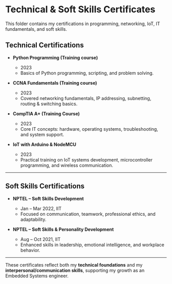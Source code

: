 # Technical & Soft Skills Certificates

This folder contains my certifications in programming, networking, IoT, IT fundamentals, and soft skills.

## Technical Certifications

- **Python Programming (Training course)**  
  - 2023  
  - Basics of Python programming, scripting, and problem solving.

- **CCNA Fundamentals (Training course)**  
  - 2023  
  - Covered networking fundamentals, IP addressing, subnetting, routing & switching basics.

- **CompTIA A+ (Training Course)**  
  - 2023  
  - Core IT concepts: hardware, operating systems, troubleshooting, and system support.

- **IoT with Arduino & NodeMCU**  
  - 2023  
  - Practical training on IoT systems development, microcontroller programming, and wireless communication.

---

## Soft Skills Certifications

- **NPTEL – Soft Skills Development**  
  - Jan – Mar 2022, IIT  
  - Focused on communication, teamwork, professional ethics, and adaptability.  

- **NPTEL – Soft Skills & Personality Development**  
  - Aug – Oct 2021, IIT  
  - Enhanced skills in leadership, emotional intelligence, and workplace behavior.

---

These certificates reflect both my **technical foundations** and my **interpersonal/communication skills**, supporting my growth as an Embedded Systems engineer.
